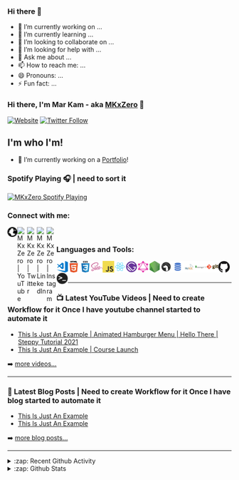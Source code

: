 ### Hi there 👋

<!--
**MKxZero/MKxZero** is a ✨ _special_ ✨ repository because its `README.md` (this file) appears on your GitHub profile.

Here are some ideas to get you started:
-->
- 🔭 I’m currently working on ...
- 🌱 I’m currently learning ...
- 👯 I’m looking to collaborate on ...
- 🤔 I’m looking for help with ...
- 💬 Ask me about ...
- 📫 How to reach me: ...
- 😄 Pronouns: ...
- ⚡ Fun fact: ...

### Hi there, I'm Mar Kam - aka [MKxZero][website] 👋

[![Website](https://img.shields.io/website?label=MKxZero.com&style=for-the-badge&url=https%3A%2F%2FMKxZero.com)](https://MKxZero.com)
[![Twitter Follow](https://img.shields.io/twitter/follow/MKxZero?color=1DA1F2&logo=twitter&style=for-the-badge)](https://twitter.com/intent/follow?original_referer=https%3A%2F%2Fgithub.com%2FMKxZero&screen_name=MKxZero)

## I'm who I'm!

- 🔭 I’m currently working on a [Portfolio][website]!

### Spotify Playing 🎧 | need to sort it
[<img src="https://now-playing-MKxZero.vercel.app/api/spotify-playing" alt="MKxZero Spotify Playing" width="350" />](https://open.spotify.com/user/swyqyimdc12jajde4vpwd2x1b)

### Connect with me:

[<img align="left" alt="MKxZero.com" width="22px" src="https://raw.githubusercontent.com/iconic/open-iconic/master/svg/globe.svg" />][website]
[<img align="left" alt="MKxZero | YouTube" width="22px" src="https://cdn.jsdelivr.net/npm/simple-icons@v3/icons/youtube.svg" />][youtube]
[<img align="left" alt="MKxZero | Twitter" width="22px" src="https://cdn.jsdelivr.net/npm/simple-icons@v3/icons/twitter.svg" />][twitter]
[<img align="left" alt="MKxZero | LinkedIn" width="22px" src="https://cdn.jsdelivr.net/npm/simple-icons@v3/icons/linkedin.svg" />][linkedin]
[<img align="left" alt="MKxZero | Instagram" width="22px" src="https://cdn.jsdelivr.net/npm/simple-icons@v3/icons/instagram.svg" />][instagram]

<br />

### Languages and Tools:

[<img align="left" alt="Visual Studio Code" width="26px" src="https://raw.githubusercontent.com/github/explore/80688e429a7d4ef2fca1e82350fe8e3517d3494d/topics/visual-studio-code/visual-studio-code.png" />][webdevplaylist]
[<img align="left" alt="HTML5" width="26px" src="https://raw.githubusercontent.com/github/explore/80688e429a7d4ef2fca1e82350fe8e3517d3494d/topics/html/html.png" />][webdevplaylist]
[<img align="left" alt="CSS3" width="26px" src="https://raw.githubusercontent.com/github/explore/80688e429a7d4ef2fca1e82350fe8e3517d3494d/topics/css/css.png" />][cssplaylist]
[<img align="left" alt="Sass" width="26px" src="https://raw.githubusercontent.com/github/explore/80688e429a7d4ef2fca1e82350fe8e3517d3494d/topics/sass/sass.png" />][cssplaylist]
[<img align="left" alt="JavaScript" width="26px" src="https://raw.githubusercontent.com/github/explore/80688e429a7d4ef2fca1e82350fe8e3517d3494d/topics/javascript/javascript.png" />][jsplaylist]
[<img align="left" alt="React" width="26px" src="https://raw.githubusercontent.com/github/explore/80688e429a7d4ef2fca1e82350fe8e3517d3494d/topics/react/react.png" />][reactplaylist]
[<img align="left" alt="Gatsby" width="26px" src="https://raw.githubusercontent.com/github/explore/e94815998e4e0713912fed477a1f346ec04c3da2/topics/gatsby/gatsby.png" />][webdevplaylist]
[<img align="left" alt="GraphQL" width="26px" src="https://raw.githubusercontent.com/github/explore/80688e429a7d4ef2fca1e82350fe8e3517d3494d/topics/graphql/graphql.png" />][webdevplaylist]
[<img align="left" alt="Node.js" width="26px" src="https://raw.githubusercontent.com/github/explore/80688e429a7d4ef2fca1e82350fe8e3517d3494d/topics/nodejs/nodejs.png" />][webdevplaylist]
[<img align="left" alt="Deno" width="26px" src="https://raw.githubusercontent.com/github/explore/361e2821e2dea67711cde99c9c40ed357061cf27/topics/deno/deno.png" />][webdevplaylist]
[<img align="left" alt="SQL" width="26px" src="https://raw.githubusercontent.com/github/explore/80688e429a7d4ef2fca1e82350fe8e3517d3494d/topics/sql/sql.png" />][webdevplaylist]
[<img align="left" alt="MySQL" width="26px" src="https://raw.githubusercontent.com/github/explore/80688e429a7d4ef2fca1e82350fe8e3517d3494d/topics/mysql/mysql.png" />][webdevplaylist]
[<img align="left" alt="MongoDB" width="26px" src="https://raw.githubusercontent.com/github/explore/80688e429a7d4ef2fca1e82350fe8e3517d3494d/topics/mongodb/mongodb.png" />][webdevplaylist]
[<img align="left" alt="Git" width="26px" src="https://raw.githubusercontent.com/github/explore/80688e429a7d4ef2fca1e82350fe8e3517d3494d/topics/git/git.png" />][webdevplaylist]
[<img align="left" alt="GitHub" width="26px" src="https://raw.githubusercontent.com/github/explore/78df643247d429f6cc873026c0622819ad797942/topics/github/github.png" />][webdevplaylist]
[<img align="left" alt="Terminal" width="26px" src="https://raw.githubusercontent.com/github/explore/80688e429a7d4ef2fca1e82350fe8e3517d3494d/topics/terminal/terminal.png" />][webdevplaylist]

<br />
<br />

---

### 📺 Latest YouTube Videos | Need to create Workflow for it Once I have youtube channel started to automate it

<!-- YOUTUBE:START -->
- [This Is Just An Example | Animated Hamburger Menu | Hello There | Steppy Tutorial 2021](https://www.youtube.com/watch?v=)
- [This Is Just An Example | Course Launch](https://www.youtube.com/watch?v=)

<!-- YOUTUBE:END -->

➡️ [more videos...](https://youtube.com/MKxZero)

---

### 📕 Latest Blog Posts | Need to create Workflow for it Once I have blog started to automate it

<!-- BLOG-POST-LIST:START -->
- [This Is Just An Example](https://dev.to/MKxZero/microinteractions-password-validation-animation-5629)
- [This Is Just An Example](https://dev.to/MKxZero/notion-youtube-a-powerful-combination-for-productivity-1def)

<!-- BLOG-POST-LIST:END -->

➡️ [more blog posts...](https://MKxZero.com)

---

<details>
  <summary>:zap: Recent Github Activity</summary>
  
<!--START_SECTION:activity-->
1. ❗️ Closed issue [#1](https://github.com/MKxZero/MKxZero-vscode-theme/issues/1) in [MKxZero/MKxZero-vscode-theme](https://github.com/MKxZero/MKxZero-vscode-theme)
2. 🎉 Merged PR [#2](https://github.com/MKxZero/MKxZero-vscode-theme/pull/2) in [MKxZero/MKxZero-vscode-theme](https://github.com/MKxZero/MKxZero-vscode-theme)
3. 🗣 Commented on [#1](https://github.com/MKxZero/MKxZero-vscode-theme/issues/1) in [MKxZero/MKxZero-vscode-theme](https://github.com/MKxZero/MKxZero-vscode-theme)

<!--END_SECTION:activity-->

</details>

<details>
  <summary>:zap: Github Stats</summary>

  <img align="left" alt="MKxZero's Github Stats" src="https://https://github-readme-stats.mkxzero.vercel.app/api?username=MKxZero&show_icons=true&hide_border=true" />

</details>

[website]: https://MKxZero.com
[twitter]: https://twitter.com/MKxZero
[youtube]: https://youtube.com/MKxZero
[instagram]: https://instagram.com/MKxZero
[linkedin]: https://linkedin.com/in/MKxZero
[webdevplaylist]: https://www.youtube.com/
[jsplaylist]: https://www.youtube.com/
[cssplaylist]: https://www.youtube.com/
[reactplaylist]: https://www.youtube.com/
